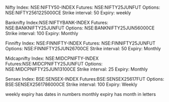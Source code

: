 Nifty
Index: NSE:NIFTY50-INDEX
Futures: NSE:NIFTY25JUNFUT
Options: NSE:NIFTY2561225000CE
Strike interval: 50
Expiry: weekly

Banknifty
Index:NSE:NIFTYBANK-INDEX
Futures: NSE:BANKNIFTY25JUNFUT
Options: NSE:BANKNIFTY25JUN56000CE
Strike interval: 100
Expiry: Monthly

Finnifty
Index: NSE:FINNIFTY-INDEX
Futures: NSE:FINNIFTY25JUNFUT
Options: NSE:FINNIFTY25JUN26700CE
Strike interval: 50
Expiry: Monthly

Midcapnifty
Index: NSE:MIDCPNIFTY-INDEX
Futures:NSE:MIDCPNIFTY25JUNFUT
Options: NSE:MIDCPNIFTY25JUN13100CE
Strike interval: 25
Expiry: Monthly

Sensex
Index: BSE:SENSEX-INDEX 
Futures:BSE:SENSEX25617FUT
Options: BSE:SENSEX2561786000CE
Strike interval: 100
Expiry: Weekly



weekly expiry has dates in numbers
monthly expiry has month in letters